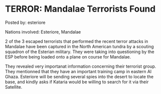 # TERROR: Mandalae Terrorists Found

Posted by: esteriore

Nations involved: Esteriore, Mandalae

2 of the 3 escaped terrorists that performed the recent terror attacks in Mandalae have been captured in the North American tundra by a scouting squadron of the Esterian military. They were taking into questioning by the ESP before being loaded onto a plane on course for Mandalae.

They revealed very importanat information concerning their terrorist group. They mentionned that they have an important training camp in eastern Al Ghaza. Esteriore will be sending several spies into the desert to locate the base, and kindly asks if Kataria would be willing to search for it via their Satellite.